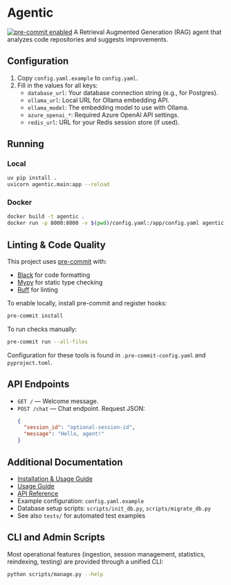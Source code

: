 # Agentic
[![pre-commit enabled](https://img.shields.io/badge/pre--commit-enabled-brightgreen?logo=pre-commit&logoColor=white)](https://pre-commit.com/)
A Retrieval Augmented Generation (RAG) agent that analyzes code repositories and suggests improvements.

## Configuration

1. Copy `config.yaml.example` to `config.yaml`.
2. Fill in the values for all keys:
   - `database_url`: Your database connection string (e.g., for Postgres).
   - `ollama_url`: Local URL for Ollama embedding API.
   - `ollama_model`: The embedding model to use with Ollama.
   - `azure_openai_*`: Required Azure OpenAI API settings.
   - `redis_url`: URL for your Redis session store (if used).

## Running

### Local

```bash
uv pip install .
uvicorn agentic.main:app --reload
```

### Docker

```bash
docker build -t agentic .
docker run -p 8000:8000 -v $(pwd)/config.yaml:/app/config.yaml agentic
```

## Linting & Code Quality

This project uses [pre-commit](https://pre-commit.com/) with:

- [Black](https://github.com/psf/black) for code formatting
- [Mypy](https://github.com/python/mypy) for static type checking
- [Ruff](https://github.com/astral-sh/ruff) for linting

To enable locally, install pre-commit and register hooks:

```sh
pre-commit install
```

To run checks manually:

```sh
pre-commit run --all-files
```

Configuration for these tools is found in `.pre-commit-config.yaml` and `pyproject.toml`.

## API Endpoints

- `GET /` — Welcome message.
- `POST /chat` — Chat endpoint.
  Request JSON:
  ```json
  {
    "session_id": "optional-session-id",
    "message": "Hello, agent!"
  }

## Additional Documentation

- [Installation & Usage Guide](docs/installation.md)
- [Usage Guide](docs/usage.md)
- [API Reference](docs/api.md)
- Example configuration: `config.yaml.example`
- Database setup scripts: `scripts/init_db.py`, `scripts/migrate_db.py`
- See also `tests/` for automated test examples

## CLI and Admin Scripts

Most operational features (ingestion, session management, statistics, reindexing, testing) are provided through a unified CLI:

```sh
python scripts/manage.py --help
```